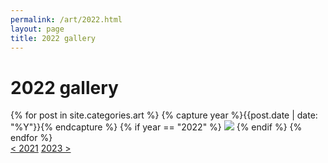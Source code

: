 ```yaml
---
permalink: /art/2022.html
layout: page
title: 2022 gallery
---
```

# 2022 gallery
<div class="art-gallery">
    {% for post in site.categories.art %}
        {% capture year %}{{post.date | date: "%Y"}}{% endcapture %}
        {% if year == "2022" %}
            <a href="{{post.permalink}}"><img src="/img/thumb/{{post.thumb}}-thumb.png"></a>
        {% endif %}
    {% endfor %}
</div>
<div class="page-selector">
    <a href="/art/2021">&lt; 2021</a>
    <a href="/art/2023">2023 &gt;</a>
</div>